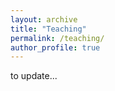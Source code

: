 ```yaml
---
layout: archive
title: "Teaching"
permalink: /teaching/
author_profile: true
---
```


to update...


